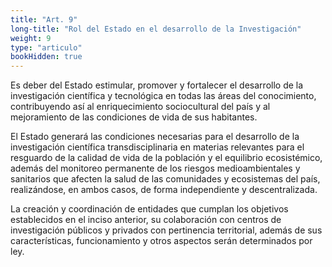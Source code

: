 ```yaml
---
title: "Art. 9"
long-title: "Rol del Estado en el desarrollo de la Investigación"
weight: 9
type: "articulo"
bookHidden: true
---
```

Es deber del Estado estimular, promover y fortalecer el desarrollo de la investigación científica y tecnológica en todas las áreas del conocimiento, contribuyendo así al enriquecimiento sociocultural del país y al mejoramiento de las condiciones de vida de sus habitantes.
 
El Estado generará las condiciones necesarias para el desarrollo de la investigación científica transdisciplinaria en materias relevantes para el resguardo de la calidad de vida de la población y el equilibrio ecosistémico, además del monitoreo permanente de los riesgos medioambientales y sanitarios que afecten la salud de las comunidades y ecosistemas del país, realizándose, en ambos casos, de forma independiente y descentralizada.
 
La creación y coordinación de entidades que cumplan los objetivos establecidos en el inciso anterior, su colaboración con centros de investigación públicos y privados con pertinencia territorial, además de sus características, funcionamiento y otros aspectos serán determinados por ley.
